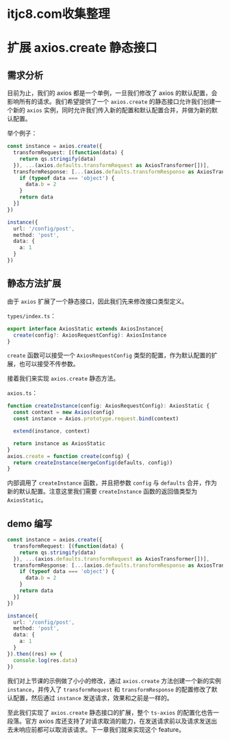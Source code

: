 # itjc8.com收集整理

# 扩展 axios.create 静态接口

## 需求分析

目前为止，我们的 axios 都是一个单例，一旦我们修改了 axios 的默认配置，会影响所有的请求。我们希望提供了一个 `axios.create` 的静态接口允许我们创建一个新的 `axios` 实例，同时允许我们传入新的配置和默认配置合并，并做为新的默认配置。

举个例子：

```typescript
const instance = axios.create({
  transformRequest: [(function(data) {
    return qs.stringify(data)
  }), ...(axios.defaults.transformRequest as AxiosTransformer[])],
  transformResponse: [...(axios.defaults.transformResponse as AxiosTransformer[]), function(data) {
    if (typeof data === 'object') {
      data.b = 2
    }
    return data
  }]
})

instance({
  url: '/config/post',
  method: 'post',
  data: {
    a: 1
  }
})
```

## 静态方法扩展

由于 `axios` 扩展了一个静态接口，因此我们先来修改接口类型定义。

`types/index.ts`：

```typescript
export interface AxiosStatic extends AxiosInstance{
  create(config?: AxiosRequestConfig): AxiosInstance
}
```

`create` 函数可以接受一个 `AxiosRequestConfig` 类型的配置，作为默认配置的扩展，也可以接受不传参数。

接着我们来实现 `axios.create` 静态方法。

`axios.ts`：

```typescript
function createInstance(config: AxiosRequestConfig): AxiosStatic {
  const context = new Axios(config)
  const instance = Axios.prototype.request.bind(context)

  extend(instance, context)

  return instance as AxiosStatic
}
axios.create = function create(config) {
  return createInstance(mergeConfig(defaults, config))
}
```

内部调用了 `createInstance` 函数，并且把参数 `config` 与 `defaults` 合并，作为新的默认配置。注意这里我们需要 `createInstance` 函数的返回值类型为 `AxiosStatic`。

## demo 编写

```typescript
const instance = axios.create({
  transformRequest: [(function(data) {
    return qs.stringify(data)
  }), ...(axios.defaults.transformRequest as AxiosTransformer[])],
  transformResponse: [...(axios.defaults.transformResponse as AxiosTransformer[]), function(data) {
    if (typeof data === 'object') {
      data.b = 2
    }
    return data
  }]
})

instance({
  url: '/config/post',
  method: 'post',
  data: {
    a: 1
  }
}).then((res) => {
  console.log(res.data)
})
```

我们对上节课的示例做了小小的修改，通过 `axios.create` 方法创建一个新的实例 `instance`，并传入了 `transformRequest` 和 `transformResponse` 的配置修改了默认配置，然后通过 `instance` 发送请求，效果和之前是一样的。

至此我们实现了 `axios.create` 静态接口的扩展，整个 `ts-axios` 的配置化也告一段落。官方 axios 库还支持了对请求取消的能力，在发送请求前以及请求发送出去未响应前都可以取消该请求。下一章我们就来实现这个 feature。






